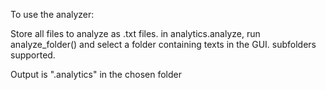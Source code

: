 To use the analyzer:

Store all files to analyze as .txt files.
in analytics.analyze, run analyze_folder() and select a folder containing texts in the GUI. subfolders supported.

Output is ".analytics" in the chosen folder